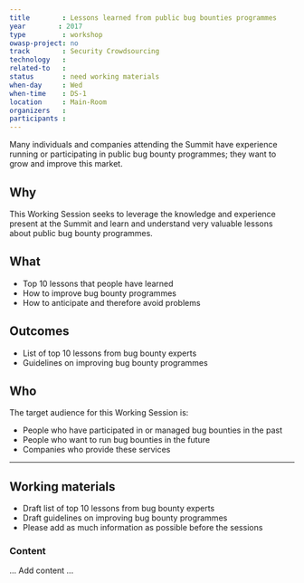 ```yaml
---
title        : Lessons learned from public bug bounties programmes
year		: 2017
type         : workshop
owasp-project: no
track        : Security Crowdsourcing
technology   :
related-to   :
status       : need working materials
when-day     : Wed
when-time    : DS-1
location     : Main-Room
organizers   :
participants :
---
```


Many individuals and companies attending the Summit have experience running or participating in public bug bounty programmes; they want to grow and improve this market.  

## Why

This Working Session seeks to leverage the knowledge and experience present at the Summit and learn and understand very valuable lessons about public bug bounty programmes.  

## What

-	Top 10 lessons that people have learned
-	How to improve bug bounty programmes 
-	How to anticipate and therefore avoid problems

## Outcomes 

- List of top 10 lessons from bug bounty experts
- Guidelines on improving bug bounty programmes

## Who

The target audience for this Working Session is:

-	People who have participated in or managed bug bounties in the past
-	People who want to run bug bounties in the future
-	Companies who provide these services

--- 

## Working materials

- Draft list of top 10 lessons from bug bounty experts
- Draft guidelines on improving bug bounty programmes
- Please add as much information as possible before the sessions

### Content

... Add content ...
